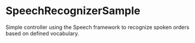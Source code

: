 # SpeechRecognizerSample
Simple controller using the Speech framework to recognize spoken orders based on defined vocabulary.
